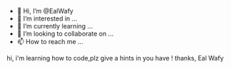 - 👋 Hi, I’m @EalWafy
- 👀 I’m interested in ...
- 🌱 I’m currently learning ...
- 💞️ I’m looking to collaborate on ...
- 📫 How to reach me ...

<!---
EalWafy/EalWafy is a ✨ special ✨ repository because its `README.md` (this file) appears on your GitHub profile.
You can click the Preview link to take a look at your changes.
--->
hi, i'm learning how to code,plz give a hints in you have !
thanks,
Eal Wafy
